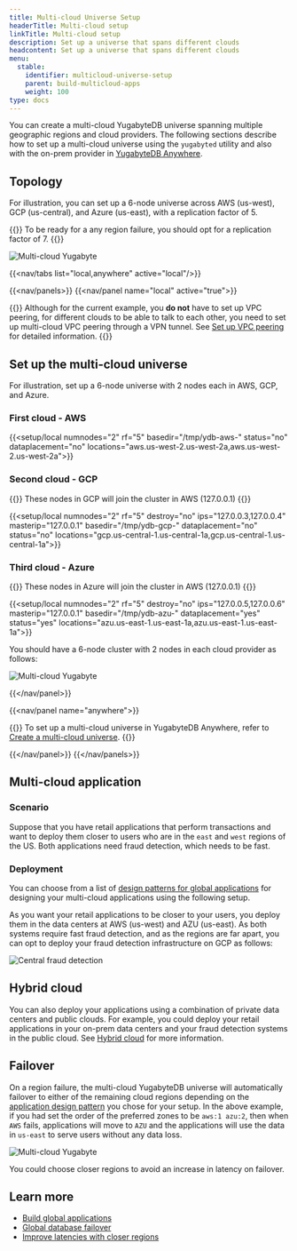 ```yaml
---
title: Multi-cloud Universe Setup
headerTitle: Multi-cloud setup
linkTitle: Multi-cloud setup
description: Set up a universe that spans different clouds
headcontent: Set up a universe that spans different clouds
menu:
  stable:
    identifier: multicloud-universe-setup
    parent: build-multicloud-apps
    weight: 100
type: docs
---
```


You can create a multi-cloud YugabyteDB universe spanning multiple geographic regions and cloud providers. The following sections describe how to set up a multi-cloud universe using the `yugabyted` utility and also with the on-prem provider in [YugabyteDB Anywhere](../../../yugabyte-platform/create-deployments/create-universe-multi-cloud/).

## Topology

For illustration, you can set up a 6-node universe across AWS (us-west), GCP (us-central), and Azure (us-east), with a replication factor of 5.

{{<note title="Note">}}
To be ready for a any region failure, you should opt for a replication factor of 7.
{{</note>}}

![Multi-cloud Yugabyte](/images/develop/multicloud/multicloud-topology.png)

<!-- begin: nav tabs -->
{{<nav/tabs list="local,anywhere" active="local"/>}}

{{<nav/panels>}}
{{<nav/panel name="local" active="true">}}
<!-- BEGIN: local cluster setup instructions -->

{{<warning title="VPC peering">}}
Although for the current example, you **do not** have to set up VPC peering, for different clouds to be able to talk to each other, you need to set up multi-cloud VPC peering through a VPN tunnel. See [Set up VPC peering](../../../yugabyte-platform/create-deployments/create-universe-multi-cloud/#set-up-vpc-peering) for detailed information.
{{</warning>}}

## Set up the multi-cloud universe

For illustration, set up a 6-node universe with 2 nodes each in AWS, GCP, and Azure.

### First cloud - AWS

{{<setup/local
    numnodes="2"
    rf="5"
    basedir="/tmp/ydb-aws-"
    status="no"
    dataplacement="no"
    locations="aws.us-west-2.us-west-2a,aws.us-west-2.us-west-2a">}}

### Second cloud - GCP

{{<note title="Note">}} These nodes in GCP will join the cluster in AWS (127.0.0.1) {{</note>}}

{{<setup/local
    numnodes="2"
    rf="5"
    destroy="no"
    ips="127.0.0.3,127.0.0.4"
    masterip="127.0.0.1"
    basedir="/tmp/ydb-gcp-"
    dataplacement="no"
    status="no"
    locations="gcp.us-central-1.us-central-1a,gcp.us-central-1.us-central-1a">}}

### Third cloud - Azure

{{<note title="Note">}} These nodes in Azure will join the cluster in AWS (127.0.0.1) {{</note>}}

{{<setup/local
    numnodes="2"
    rf="5"
    destroy="no"
    ips="127.0.0.5,127.0.0.6"
    masterip="127.0.0.1"
    basedir="/tmp/ydb-azu-"
    dataplacement="yes"
    status="yes"
    locations="azu.us-east-1.us-east-1a,azu.us-east-1.us-east-1a">}}

You should have a 6-node cluster with 2 nodes in each cloud provider as follows:

![Multi-cloud Yugabyte](/images/develop/multicloud/multicloud-6nodes.png)

<!-- END: local cluster setup instructions -->
{{</nav/panel>}}
<!-- multi-cloud not currently supported in YBM
{{<nav/panel name="cloud">}} {{<setup/cloud>}} {{</nav/panel>}}
-->
{{<nav/panel name="anywhere">}}

{{<note>}}
To set up a multi-cloud universe in YugabyteDB Anywhere, refer to [Create a multi-cloud universe](../../../yugabyte-platform/create-deployments/create-universe-multi-cloud/).
{{</note>}}

<!-- END: YBA cluster setup instructions -->
{{</nav/panel>}}
{{</nav/panels>}}
<!-- end: nav tabs -->

## Multi-cloud application

### Scenario

Suppose that you have retail applications that perform transactions and want to deploy them closer to users who are in the `east` and `west` regions of the US. Both applications need fraud detection, which needs to be fast.

### Deployment

You can choose from a list of [design patterns for global applications](../../build-global-apps/) for designing your multi-cloud applications using the following setup.

As you want your retail applications to be closer to your users, you deploy them in the data centers at AWS (us-west) and AZU (us-east). As both systems require fast fraud detection, and as the regions are far apart, you can opt to deploy your fraud detection infrastructure on GCP as follows:

![Central fraud detection](/images/develop/multicloud/multicloud-fraud-detection.png)

## Hybrid cloud

You can also deploy your applications using a combination of private data centers and public clouds. For example, you could deploy your retail applications in your on-prem data centers and your fraud detection systems in the public cloud. See [Hybrid cloud](../hybrid-cloud) for more information.

## Failover

On a region failure, the multi-cloud YugabyteDB universe will automatically failover to either of the remaining cloud regions depending on the [application design pattern](../../build-global-apps/) you chose for your setup. In the above example, if you had set the order of the preferred zones to be `aws:1 azu:2`, then when `AWS` fails, applications will move to `AZU` and the applications will use the data in `us-east` to serve users without any data loss.

![Multi-cloud Yugabyte](/images/develop/multicloud/multicloud-failover.png)

You could choose closer regions to avoid an increase in latency on failover.

## Learn more

- [Build global applications](../../build-global-apps/)
- [Global database failover](../../build-global-apps/global-database#failover)
- [Improve latencies with closer regions](../../build-global-apps/global-database#improve-latencies-with-closer-regions)
